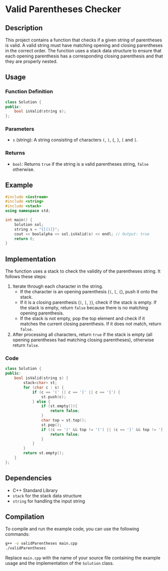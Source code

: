 # Valid Parentheses Checker

## Description

This project contains a function that checks if a given string of parentheses is valid. A valid string must have matching opening and closing parentheses in the correct order. The function uses a stack data structure to ensure that each opening parenthesis has a corresponding closing parenthesis and that they are properly nested.

## Usage

### Function Definition

```cpp
class Solution {
public:
    bool isValid(string s);
};
```

### Parameters

- `s` (string): A string consisting of characters `(`, `)`, `{`, `}`, `[` and `]`.

### Returns

- `bool`: Returns `true` if the string is a valid parentheses string, `false` otherwise.

## Example

```cpp
#include <iostream>
#include <string>
#include <stack>
using namespace std;

int main() {
    Solution sol;
    string s = "{[()]}";
    cout << boolalpha << sol.isValid(s) << endl; // Output: true
    return 0;
}
```

## Implementation

The function uses a stack to check the validity of the parentheses string. It follows these steps:

1. Iterate through each character in the string.
   - If the character is an opening parenthesis (`(`, `[`, `{`), push it onto the stack.
   - If it is a closing parenthesis (`)`, `]`, `}`), check if the stack is empty. If the stack is empty, return `false` because there is no matching opening parenthesis.
   - If the stack is not empty, pop the top element and check if it matches the current closing parenthesis. If it does not match, return `false`.
2. After processing all characters, return `true` if the stack is empty (all opening parentheses had matching closing parentheses), otherwise return `false`.

### Code

```cpp
class Solution {
public:
    bool isValid(string s) {
        stack<char> st;
        for (char c : s) {
            if (c == '(' || c == '[' || c == '{') {
                st.push(c);
            } else {
                if (st.empty()){
                    return false;
                }
                char top = st.top();
                st.pop();
                if ((c == ')' && top != '(') || (c == ']' && top != '[') || (c == '}' && top != '{')) {
                    return false;
                }
            }
        }
        return st.empty();
    }
};
```

## Dependencies

- C++ Standard Library
- `stack` for the stack data structure
- `string` for handling the input string

## Compilation

To compile and run the example code, you can use the following commands:

```bash
g++ -o validParentheses main.cpp
./validParentheses
```

Replace `main.cpp` with the name of your source file containing the example usage and the implementation of the `Solution` class.
